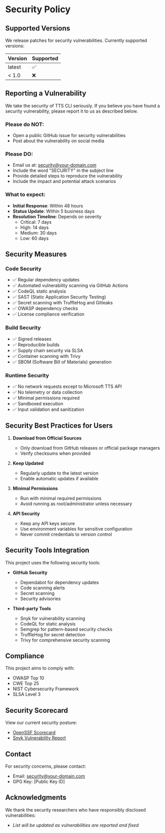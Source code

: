 # Security Policy

## Supported Versions

We release patches for security vulnerabilities. Currently supported versions:

| Version | Supported          |
| ------- | ------------------ |
| latest  | :white_check_mark: |
| < 1.0   | :x:                |

## Reporting a Vulnerability

We take the security of TTS CLI seriously. If you believe you have found a security vulnerability, please report it to us as described below.

### Please do NOT:
- Open a public GitHub issue for security vulnerabilities
- Post about the vulnerability on social media

### Please DO:
- Email us at: security@your-domain.com
- Include the word "SECURITY" in the subject line
- Provide detailed steps to reproduce the vulnerability
- Include the impact and potential attack scenarios

### What to expect:
- **Initial Response**: Within 48 hours
- **Status Update**: Within 5 business days
- **Resolution Timeline**: Depends on severity
  - Critical: 7 days
  - High: 14 days
  - Medium: 30 days
  - Low: 60 days

## Security Measures

### Code Security
- ✅ Regular dependency updates
- ✅ Automated vulnerability scanning via GitHub Actions
- ✅ CodeQL static analysis
- ✅ SAST (Static Application Security Testing)
- ✅ Secret scanning with TruffleHog and Gitleaks
- ✅ OWASP dependency checks
- ✅ License compliance verification

### Build Security
- ✅ Signed releases
- ✅ Reproducible builds
- ✅ Supply chain security via SLSA
- ✅ Container scanning with Trivy
- ✅ SBOM (Software Bill of Materials) generation

### Runtime Security
- ✅ No network requests except to Microsoft TTS API
- ✅ No telemetry or data collection
- ✅ Minimal permissions required
- ✅ Sandboxed execution
- ✅ Input validation and sanitization

## Security Best Practices for Users

1. **Download from Official Sources**
   - Only download from GitHub releases or official package managers
   - Verify checksums when provided

2. **Keep Updated**
   - Regularly update to the latest version
   - Enable automatic updates if available

3. **Minimal Permissions**
   - Run with minimal required permissions
   - Avoid running as root/administrator unless necessary

4. **API Security**
   - Keep any API keys secure
   - Use environment variables for sensitive configuration
   - Never commit credentials to version control

## Security Tools Integration

This project uses the following security tools:

- **GitHub Security**
  - Dependabot for dependency updates
  - Code scanning alerts
  - Secret scanning
  - Security advisories

- **Third-party Tools**
  - Snyk for vulnerability scanning
  - CodeQL for static analysis
  - Semgrep for pattern-based security checks
  - TruffleHog for secret detection
  - Trivy for comprehensive security scanning

## Compliance

This project aims to comply with:
- OWASP Top 10
- CWE Top 25
- NIST Cybersecurity Framework
- SLSA Level 3

## Security Scorecard

View our current security posture:
- [OpenSSF Scorecard](https://securityscorecards.dev/viewer/?uri=github.com/your-username/tts-cli)
- [Snyk Vulnerability Report](https://snyk.io/test/github/your-username/tts-cli)

## Contact

For security concerns, please contact:
- Email: security@your-domain.com
- GPG Key: [Public Key ID]

## Acknowledgments

We thank the security researchers who have responsibly disclosed vulnerabilities:
- _List will be updated as vulnerabilities are reported and fixed_